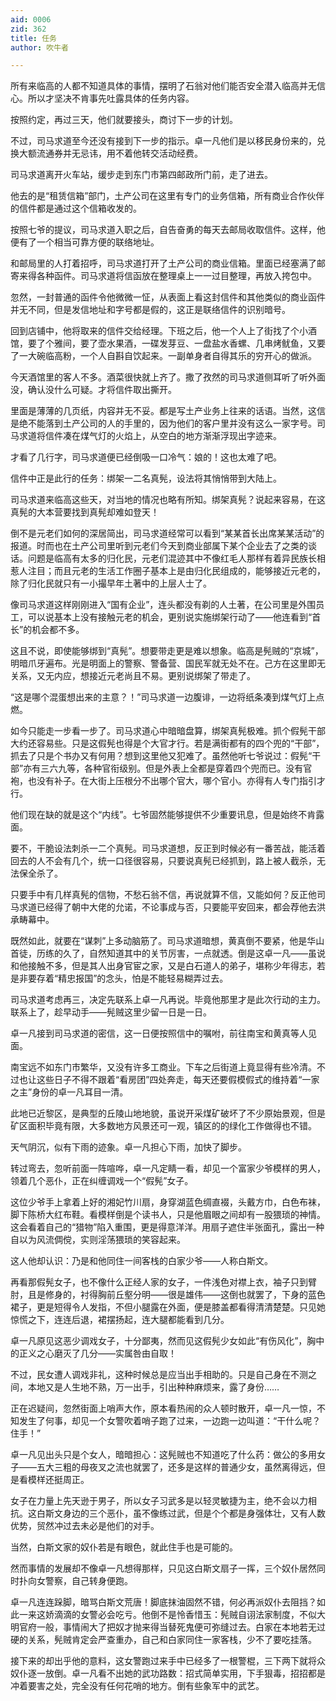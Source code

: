```yaml
---
aid: 0006
zid: 362
title: 任务
author: 吹牛者

---
```




  所有来临高的人都不知道具体的事情，摆明了石翁对他们能否安全潜入临高并无信心。所以才坚决不肯事先吐露具体的任务内容。

  按照约定，再过三天，他们就要接头，商讨下一步的计划。

  不过，司马求道至今还没有接到下一步的指示。卓一凡他们是以移民身份来的，兑换大额流通券并无忌讳，用不着他转交活动经费。

  司马求道离开火车站，缓步走到东门市第四邮政所门前，走了进去。

  他去的是“租赁信箱”部门，土产公司在这里有专门的业务信箱，所有商业合作伙伴的信件都是通过这个信箱收发的。

  按照七爷的提议，司马求道入职之后，自告奋勇的每天去邮局收取信件。这样，他便有了一个相当可靠方便的联络地址。

  和邮局里的人打着招呼，司马求道打开了土产公司的商业信箱。里面已经塞满了邮寄来得各种函件。司马求道将信函放在整理桌上一一过目整理，再放入挎包中。

  忽然，一封普通的函件令他微微一怔，从表面上看这封信件和其他类似的商业函件并无不同，但是发信地址和字号都是假的，这正是联络信件的识别暗号。

  回到店铺中，他将取来的信件交给经理。下班之后，他一个人上了街找了个小酒馆，要了个雅间，要了壶水果酒，一碟发芽豆、一盘盐水香螺、几串烤鱿鱼，又要了一大碗临高粉，一个人自斟自饮起来。一副单身者自得其乐的穷开心的做派。

  今天酒馆里的客人不多。酒菜很快就上齐了。撒了孜然的司马求道侧耳听了听外面没，确认没什么可疑。才将信件取出撕开。

  里面是薄薄的几页纸，内容并无不妥。都是写土产业务上往来的话语。当然，这信是绝不能落到土产公司的人的手里的，因为他们的客户里并没有这么一家字号。司马求道将信件凑在煤气灯的火焰上，从空白的地方渐渐浮现出字迹来。

  才看了几行字，司马求道便已经倒吸一口冷气：娘的！这也太难了吧。

  信件中正是此行的任务：绑架一二名真髡，设法将其悄悄带到大陆上。

  司马求道来临高这些天，对当地的情况也略有所知。绑架真髡？说起来容易，在这真髡的大本营要找到真髡却难如登天！

  倒不是元老们如何的深居简出，司马求道经常可以看到“某某首长出席某某活动”的报道。时而也在土产公司里听到元老们今天到商业部属下某个企业去了之类的谈话。问题是临高有太多的归化民，元老们混迹其中不像红毛人那样有着异民族长相惹人注目；而且元老的生活工作圈子基本上是由归化民组成的，能够接近元老的，除了归化民就只有一小撮早年土著中的上层人士了。

  像司马求道这样刚刚进入“国有企业”，连头都没有剃的人土著，在公司里是外围员工，可以说基本上没有接触元老的机会，更别说实施绑架行动了——他连看到“首长”的机会都不多。

  这且不说，即使能够绑到“真髡”。想要带走更是难以想象。临高是髡贼的“京城”，明暗爪牙遍布。光是明面上的警察、警备营、国民军就无处不在。己方在这里即无关系，又无内应，想接近元老尚且不易。更别说绑架了带走了。

  “这是哪个混蛋想出来的主意？！”司马求道一边腹诽，一边将纸条凑到煤气灯上点燃。

  如今只能走一步看一步了。司马求道心中暗暗盘算，绑架真髡极难。抓个假髡干部大约还容易些。只是这假髡也得是个大官才行。若是满街都有的四个兜的“干部”，抓去了只是个书办又有何用？想到这里他又犯难了。虽然他听七爷说过：假髡“干部”亦有三六九等，各种官衔级别。但是外表上全都是穿着四个兜而已。没有官袍，也没有补子。在大街上压根分不出哪个官大，哪个官小。亦得有人专门指引才行。

  他们现在缺的就是这个“内线”。七爷固然能够提供不少重要讯息，但是始终不肯露面。

  要不，干脆设法刺杀一二个真髡。司马求道想，反正到时候必有一番苦战，能活着回去的人不会有几个，统一口径很容易，只要说真髡已经抓到，路上被人截杀，无法保全杀了。

  只要手中有几样真髡的信物，不愁石翁不信，再说就算不信，又能如何？反正他司马求道已经得了朝中大佬的允诺，不论事成与否，只要能平安回来，都会荐他去洪承畴幕中。

  既然如此，就要在“谋刺”上多动脑筋了。司马求道暗想，黄真倒不要紧，他是华山首徒，历练的久了，自然知道其中的关节厉害，一点就透。倒是这卓一凡——虽说和他接触不多，但是其人出身官宦之家，又是白石道人的弟子，堪称少年得志，若是非要存着“精忠报国”的念头，怕是不能轻易糊弄过去。

  司马求道考虑再三，决定先联系上卓一凡再说。毕竟他那里才是此次行动的主力。联系上了，趁早动手——髡贼这里少留一日是一日。

  卓一凡接到司马求道的密信，这一日便按照信中的嘱咐，前往南宝和黄真等人见面。

  南宝远不如东门市繁华，又没有许多工商业。下车之后街道上竟显得有些冷清。不过也让这些日子不得不跟着“看房团”四处奔走，每天还要假模假式的维持着“一家之主”身份的卓一凡耳目一清。

  此地已近黎区，是典型的丘陵山地地貌，虽说开采煤矿破坏了不少原始景观，但是矿区面积毕竟有限，大多数地方风景还可一观，镇区的的绿化工作做得也不错。

  天气阴沉，似有下雨的迹象。卓一凡担心下雨，加快了脚步。

  转过弯去，忽听前面一阵喧哗，卓一凡定睛一看，却见一个富家少爷模样的男人，领着几个恶仆，正在纠缠调戏一个“假髡”女子。

  这位少爷手上拿着上好的湘妃竹川扇，身穿湖蓝色绸直裰，头戴方巾，白色布袜，脚下陈桥大红布鞋。看模样倒是个读书人，只是他眉眼之间却有一股猥琐的神情。这会看着自己的“猎物”陷入重围，更是得意洋洋。用扇子遮住半张面孔，露出一种自以为风流倜傥，实则淫荡猥琐的笑容起来。

  这人他却认识：乃是和他同住一间客栈的白家少爷——人称白斯文。

  再看那假髡女子，也不像什么正经人家的女子，一件浅色对襟上衣，袖子只到臂肘，且是修身的，衬得胸前丘壑分明——很是雄伟——这倒也就罢了，下身的蓝色裙子，更是短得令人发指，不但小腿露在外面，便是膝盖都看得清清楚楚。只见她惊慌之下，连连后退，裙摆扬起，连大腿都能看到几分。

  卓一凡原见这恶少调戏女子，十分鄙夷，然而见这假髡少女如此“有伤风化”，胸中的正义之心磨灭了几分——实属咎由自取！

  不过，民女遭人调戏非礼，这种时候总是应当出手相助的。只是自己身在不测之间，本地又是人生地不熟，万一出手，引出种种麻烦来，露了身份……

  正在迟疑间，忽然街面上哨声大作，原本看热闹的众人顿时散开，卓一凡一惊，不知发生了何事，却见一个女警吹着哨子跑了过来，一边跑一边叫道：“干什么呢？住手！”

  卓一凡见出头只是个女人，暗暗担心：这髡贼也不知道吃了什么药：做公的多用女子——五大三粗的母夜叉之流也就罢了，还多是这样的普通少女，虽然离得远，但是看模样还挺周正。

  女子在力量上先天逊于男子，所以女子习武多是以轻灵敏捷为主，绝不会以力相抗。这白斯文身边的三个恶仆，虽不像练过武，但是个个都是身强体壮，又有人数优势，贸然冲过去未必是他们的对手。

  当然，白斯文家的奴仆若是有眼色，就此住手也是可能的。

  然而事情的发展却不像卓一凡想得那样，只见这白斯文扇子一挥，三个奴仆居然同时扑向女警察，自己转身便跑。

  卓一凡连连跺脚，暗骂白斯文荒唐！脚底抹油固然不错，何必再派奴仆去阻挡？如此一来这娇滴滴的女警必会吃亏。他倒不是怜香惜玉：髡贼自诩法家制度，不似大明官府一般，事情闹大了把奴才抛来得当替死鬼便可弥缝过去。白家在本地若无过硬的关系，髡贼肯定会严查重办，自己和白家同住一家客栈，少不了要吃挂落。

  接下来的却出乎他的意料，这女警跑过来手中已经多了一根警棍，三下两下就将众奴仆逐一放倒。卓一凡看不出她的武功路数：招式简单实用，下手狠毒，招招都是冲着要害之处，完全没有任何花哨的地方。倒有些象军中的武艺。



